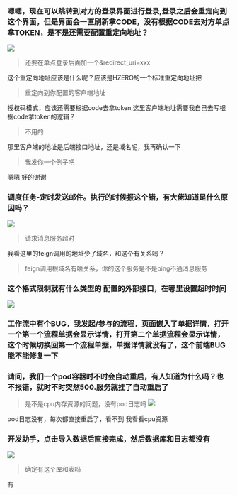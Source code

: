 ### 嗯嗯，现在可以跳转到对方的登录界面进行登录,登录之后会重定向到这个界面，但是界面会一直刷新拿CODE，没有根据CODE去对方单点拿TOKEN，是不是还需要配置重定向地址？
![](https://img2020.cnblogs.com/blog/1231979/202004/1231979-20200410091235554-678022083.png)

>还要在单点登录后面加一个&redirect_uri=xxx

这个重定向地址应该是什么呢？应该是HZERO的一个标准重定向地址把

>重定向到你配置的客户端地址

授权码模式，应该还需要根据code去拿token,这里客户端地址需要我自己去写根据code拿token的逻辑？

>不用的

那里客户端的地址是后端接口地址，还是域名呢，我再确认一下

>我发你一个例子吧

嗯嗯 好的谢谢


### 调度任务-定时发送邮件。执行的时候报这个错，有大佬知道是什么原因吗？
![](https://img2020.cnblogs.com/blog/1231979/202004/1231979-20200410091156887-82236887.png)

>请求消息服务超时

我看这里的feign调用的地址少了域名，和这个有关系吗？

> feign调用根域名有啥关系，你的这个服务是不是ping不通消息服务


### 这个格式限制就有什么类型的  配置的外部接口，在哪里设置超时时间
![](https://img2020.cnblogs.com/blog/1231979/202004/1231979-20200410091436499-1489410557.png)



### 工作流中有个BUG，我发起/参与的流程，页面嵌入了单据详情，打开一个第一个流程单据会显示详情，打开第二个单据流程会显示详情，这个时候切换回第一个流程单据，单据详情就没有了，这个前端BUG能不能修复一下



### 请问，我们一个pod容器时不时会自动重启，有人知道为什么吗？也不报错，就时不时突然500.服务就挂了自动重启了

>是不是cpu内存资源的问题，没有pod日志吗
![](https://img2020.cnblogs.com/blog/1231979/202004/1231979-20200410094826554-1108097859.png)

pod日志没有，每次都直接重启了，看不到 我看看cpu资源



### 开发助手，点击导入数据后直接完成，然后数据库和日志都没有
![](https://img2020.cnblogs.com/blog/1231979/202004/1231979-20200410094904274-1898723279.png)

>确定有这个库和表吗

有
